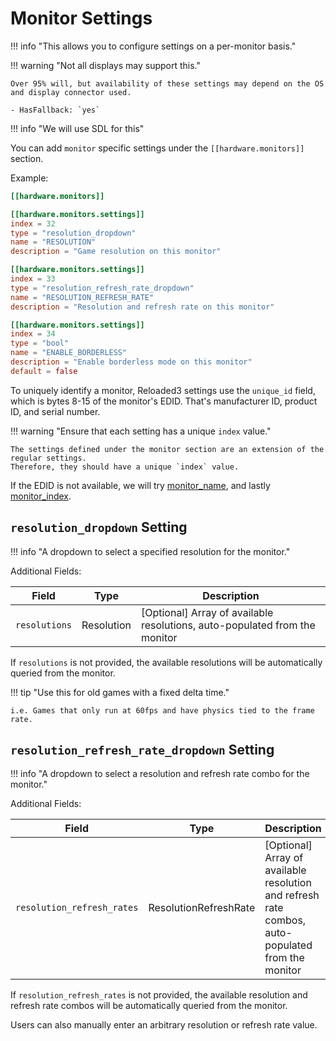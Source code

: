 # Monitor Settings

!!! info "This allows you to configure settings on a per-monitor basis."

!!! warning "Not all displays may support this."

    Over 95% will, but availability of these settings may depend on the OS and display connector used.

    - HasFallback: `yes`

!!! info "We will use SDL for this"

You can add `monitor` specific settings under the `[[hardware.monitors]]` section.

Example:

```toml
[[hardware.monitors]]

[[hardware.monitors.settings]]
index = 32
type = "resolution_dropdown"
name = "RESOLUTION"
description = "Game resolution on this monitor"

[[hardware.monitors.settings]]
index = 33
type = "resolution_refresh_rate_dropdown"
name = "RESOLUTION_REFRESH_RATE"
description = "Resolution and refresh rate on this monitor"

[[hardware.monitors.settings]]
index = 34
type = "bool"
name = "ENABLE_BORDERLESS"
description = "Enable borderless mode on this monitor"
default = false
```

To uniquely identify a monitor, Reloaded3 settings use the `unique_id` field, which is bytes
8-15 of the monitor's EDID. That's manufacturer ID, product ID, and serial number.

!!! warning "Ensure that each setting has a unique `index` value."

    The settings defined under the monitor section are an extension of the regular settings.
    Therefore, they should have a unique `index` value.

If the EDID is not available, we will try [monitor_name][monitor-name], and lastly
[monitor_index][sdl-num-displays].

## `resolution_dropdown` Setting

!!! info "A dropdown to select a specified resolution for the monitor."

Additional Fields:

| Field         | Type       | Description                                                                |
| ------------- | ---------- | -------------------------------------------------------------------------- |
| `resolutions` | Resolution | [Optional] Array of available resolutions, auto-populated from the monitor |

If `resolutions` is not provided, the available resolutions will be automatically queried from the monitor.

!!! tip "Use this for old games with a fixed delta time."

    i.e. Games that only run at 60fps and have physics tied to the frame rate.

## `resolution_refresh_rate_dropdown` Setting

!!! info "A dropdown to select a resolution and refresh rate combo for the monitor."

Additional Fields:

| Field                      | Type                  | Description                                                                                       |
| -------------------------- | --------------------- | ------------------------------------------------------------------------------------------------- |
| `resolution_refresh_rates` | ResolutionRefreshRate | [Optional] Array of available resolution and refresh rate combos, auto-populated from the monitor |

If `resolution_refresh_rates` is not provided, the available resolution and refresh rate combos
will be automatically queried from the monitor.

Users can also manually enter an arbitrary resolution or refresh rate value.

[monitor-name]: https://wiki.libsdl.org/SDL2/SDL_GetDisplayName
[sdl-num-displays]: https://wiki.libsdl.org/SDL2/SDL_GetNumVideoDisplays